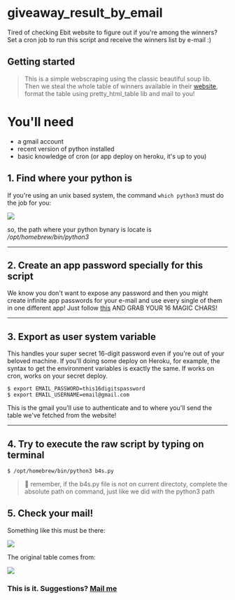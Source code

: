 # giveaway_result_by_email

Tired of checking Ebit website to figure out if you're among the winners?
Set a cron job to run this script and receive the winners list by e-mail :)

## Getting started

>This is a simple webscraping using the classic beautiful soup lib. Then we steal the whole table of winners available in their [website](https://company.ebit.com.br/concorra-premios/ultimos-ganhadores), format the table using pretty_html_table lib and mail to you! 
    
   
# You'll need
- a gmail account 
- recent version of python installed
- basic knowledge of cron (or app deploy on heroku, it's up to you)
     
         
## 1. Find where your python is
If you're using an unix based system, the command `which python3` must do the job for you:

![](https://i.imgur.com/xxFADqu.png)

so, the path where your python bynary is locate is */opt/homebrew/bin/python3* 
    
-----------------------   
## 2. Create an app password specially for this script
We know you don't want to expose any password and then you might create infinite app passwords for your e-mail and use every single of them in one different app! Just follow [this](https://support.google.com/accounts/answer/185833?hl=en) AND GRAB YOUR 16 MAGIC CHARS!
    
  -----------------------
## 3. Export as user system variable 
This handles your super secret 16-digit password even if you're out of your beloved machine. If you'll doing some deploy on Heroku, for example, the syntax  to get the environment variables is exactly the same. If works on cron, works on your secret deploy.   

`$ export EMAIL_PASSWORD=this16digitspassword`   
`$ export EMAIL_USERNAME=email@gmail.com`
  
This is the gmail you'll use to authenticate and to where you'll send the table we've fetched from the website!

  -----------------------  
## 4. Try to execute the raw script by typing on terminal 
`$ /opt/homebrew/bin/python3 b4s.py`  
> :anger: remember, if the b4s.py file is not on current directoty, complete the absolute path on command, just like we did with the python3 path   

## 5. Check your mail!
Something like this must be there:  

![](https://i.imgur.com/EIMs4x7.png)

The original table comes from: 

![](https://imgur.com/mRq9SkD.png)

### This is it. Suggestions? [Mail me](mailto:minhadona@tuta.io)


